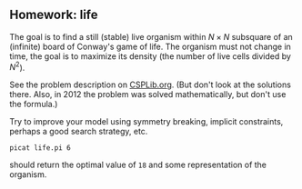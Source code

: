 ## Homework: life

The goal is to find a still (stable) live organism within $N\times N$ subsquare of an (infinite) board of Conway's game of life. The organism must not change in time, the goal is to maximize its density (the number of live cells divided by $N^2$). 

See the problem description on [CSPLib.org](https://www.csplib.org/Problems/prob032/). (But don't look at the solutions there. Also, in 2012 the problem was solved mathematically, but don't use the formula.)

Try to improve your model using symmetry breaking, implicit constraints, perhaps a good search strategy, etc.

```
picat life.pi 6
```
should return the optimal value of `18` and some representation of the organism.

